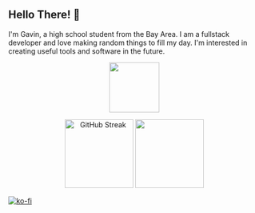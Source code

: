 ## Hello There! 👋

I'm Gavin, a high school student from the Bay Area. I am a fullstack developer and love making random things to fill my day. I'm interested in creating useful tools and software in the future.
 <p align="center">
<img height="100px" src="https://skillicons.dev/icons?i=java,nodejs,py,ts,aws,html,react,redis,figma,discord,react,lua,git,docker,flask,gitlab&perline=8" />
 </p>
 <p align="center">
        <img height="137px" src="https://github-readme-streak-stats.herokuapp.com?user=gavinostler&theme=github-dark-blue&hide_border=true&mode=weekly&hide_longest_streak=true" alt="GitHub Streak" />
  <img height="137px" src="https://github-readme-gavin-ostlers-projects.vercel.app/api?username=gavinostler&show_icons=true&theme=github_dark&hide_border=true" />
    </p>

[![ko-fi](https://ko-fi.com/img/githubbutton_sm.svg)](https://ko-fi.com/J3J713QNYW)
